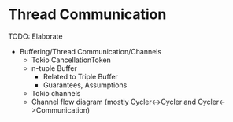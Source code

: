 # Thread Communication

TODO: Elaborate

- Buffering/Thread Communication/Channels
    - Tokio CancellationToken
    - n-tuple Buffer
        - Related to Triple Buffer
        - Guarantees, Assumptions
    - Tokio channels
    - Channel flow diagram (mostly Cycler<->Cycler and Cycler<->Communication)
